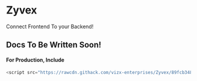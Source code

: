 # Zyvex
Connect Frontend To your Backend!
## Docs To Be Written Soon!

#### For Production, Include 
```javascript
<script src="https://rawcdn.githack.com/vizx-enterprises/Zyvex/89fcb348a7a84e85bf540c58a905b91cd3b1c27f/src/zyvex.js">
```
